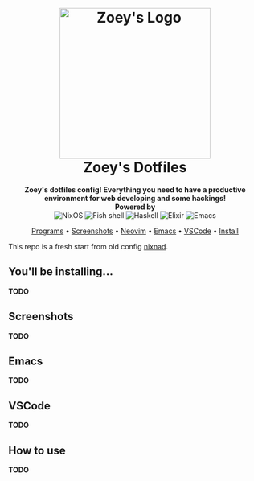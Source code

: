 <h1 align="center">
  <br />
  <img src="./assets/logo.png" alt="Zoey's Logo" width="300">
  <br />
  Zoey's Dotfiles
  <br />
</h1>

<div align="center">
  <strong>Zoey's dotfiles config! Everything you need to have a productive environment for web developing and some hackings!</strong>
</div>

<div align="center">
  <strong>Powered by</strong>
  <br>
  <img src="https://img.shields.io/badge/-NixOS-informational?style=for-the-badge&logo=NixOS&logoColor=white&color=5277C3" alt="NixOS" />

  <img src="https://img.shields.io/badge/-Fish-informational?style=for-the-badge&logoColor=white&color=5927E3" alt="Fish shell" />

  <img src="https://img.shields.io/badge/-Haskell-informational?style=for-the-badge&logo=Haskell&logoColor=white&color=5D4F85" alt="Haskell" />

  <img src="https://img.shields.io/badge/-Elixir-informational?style=for-the-badge&logo=Elixir&logoColor=white&color=4B275F" alt="Elixir" />

  <img src="https://img.shields.io/badge/-Emacs-informational?style=for-the-badge&logo=GNU-Emacs&logoColor=white&color=7F5AB6" alt="Emacs" />
</div>

<p align="center">
  <a href="#programs">Programs</a> •
  <a href="#screenshots">Screenshots</a> •
  <a href="https://github.com/zoedsoupe/copper" target="_blank">Neovim</a> •
  <a href="#emacs">Emacs</a> •
  <a href="#vscode">VSCode</a> •
  <a href="#install">Install</a>
</p>

This repo is a fresh start from old config [nixnad](https://github.com/zoedsoupe/nixnad).

## You'll be installing...
**TODO**

## Screenshots
**TODO**

## Emacs
**TODO**

## VSCode
**TODO**

## How to use
**TODO**
